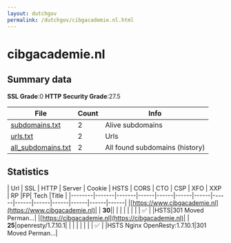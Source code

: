 ```yaml
---
layout: dutchgov
permalink: /dutchgov/cibgacademie.nl.html
---
```



# cibgacademie.nl
## Summary data


**SSL Grade**:0
**HTTP Security Grade**:27.5


| File       | Count | Info |
|------------|-------|------|
|[subdomains.txt](/data/cibgacademie.nl/subdomains.txt)|2|Alive subdomains|
|[urls.txt](/data/cibgacademie.nl/urls.txt)|2|Urls|
|[all_subdomains.txt](/data/cibgacademie.nl/all_subdomains.txt)|2|All found subdomains (history)|


## Statistics


| Url | SSL | HTTP | Server | Cookie | HSTS | CORS | CTO | CSP | XFO | XXP | RP |FP| Tech |Title |
|--------|-------|-------|------|------|------|------|------|------|------|------|------|------|------|
|[https://www.cibgacademie.nl](https://www.cibgacademie.nl)| | **30**|| | | | | | | | :white_check_mark: | |HSTS|301 Moved Perman...|
|[https://cibgacademie.nl](https://cibgacademie.nl)| | **25**|openresty/1.7.10.1| | | | | | | | :white_check_mark: | |HSTS Nginx OpenResty:1.7.10.1|301 Moved Perman...|